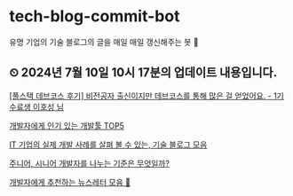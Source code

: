 # tech-blog-commit-bot
유명 기업의 기술 블로그의 글을 매일 매일 갱신해주는 봇 🤖
## ⏲ 2024년 7월 10일 10시 17분의 업데이트 내용입니다.
[[풀스택 데브코스 후기] 비전공자 출신이지만 데브코스를 통해 많은 걸 얻었어요. - 1기 수료생 이호성 님](https://prgms.tistory.com/227)

[개발자에게 인기 있는 개발툴 TOP5](https://prgms.tistory.com/180)

[IT 기업의 실제 개발 사례를 살펴 볼 수 있는, 기술 블로그 모음](https://prgms.tistory.com/183)

[주니어, 시니어 개발자를 나누는 기준은 무엇일까?](https://prgms.tistory.com/208)

[개발자에게 추천하는 뉴스레터 모음 💌](https://prgms.tistory.com/174)

